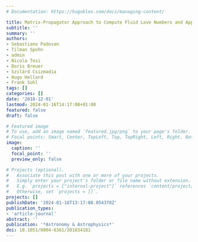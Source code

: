```yaml
---
# Documentation: https://hugoblox.com/docs/managing-content/

title: Matrix-Propagator Approach to Compute Fluid Love Numbers and Applicability to Extrasolar Planets
subtitle: ''
summary: ''
authors:
- Sebastiano Padovan
- Tilman Spohn
- admin
- Nicola Tosi
- Doris Breuer
- Szilárd Csizmadia
- Hugo Hellard
- Frank Sohl
tags: []
categories: []
date: '2018-12-01'
lastmod: 2024-01-16T14:17:08+01:00
featured: false
draft: false

# Featured image
# To use, add an image named `featured.jpg/png` to your page's folder.
# Focal points: Smart, Center, TopLeft, Top, TopRight, Left, Right, BottomLeft, Bottom, BottomRight.
image:
  caption: ''
  focal_point: ''
  preview_only: false

# Projects (optional).
#   Associate this post with one or more of your projects.
#   Simply enter your project's folder or file name without extension.
#   E.g. `projects = ["internal-project"]` references `content/project/deep-learning/index.md`.
#   Otherwise, set `projects = []`.
projects: []
publishDate: '2024-01-16T13:17:08.054378Z'
publication_types:
- 'article-journal'
abstract: ''
publication: '*Astronomy & Astrophysics*'
doi: 10.1051/0004-6361/201834181
---
```

